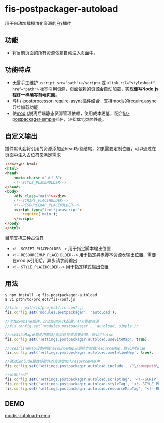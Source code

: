 # fis-postpackager-autoload

用于自动加载模块化资源的[FIS](https://github.com/fex-team/fis)插件

## 功能

 - 将当前页面的所有资源依赖自动注入页面中，


## 功能特点

 - 无需手工维护 ```<script src="path"></script>``` 或 ```<link rel="stylesheet" href="path">``` 标签引用资源，页面依赖的资源会自动加载，实现**像写Node.js程序一样编写前端页面**。
 - 与[fis-postprocessor-require-async](https://github.com/xiangshouding/fis-postprocessor-require-async)插件结合，支持[modjs](https://github.com/fex-team/mod)的require.async异步加载功能
 - 使[modjs](https://github.com/fex-team/mod)脱离后端静态资源管理依赖，使用成本更低，配合[fis-postpackager-simple](https://github.com/hefangshi/fis-postpackager-simple)插件，轻松优化页面性能。

## 自定义输出

插件默认会将引用的资源添加至head标签结尾，如果需要定制位置，可以通过在页面中注入占位符来满足需求

```html
<!doctype html>
<html>
<head>
    <meta charset="utf-8">
    <!--STYLE_PLACEHOLDER-->
</head>
<body>
    <div class="main"></div>
    <!--SCRIPT_PLACEHOLDER-->
    <!--RESOURCEMAP_PLACEHOLDER-->
    <script type="text/javascript">
        require('main');
    </script>
</body>
</html>
```

目前支持三种占位符

* `<!--SCRIPT_PLACEHOLDER-->` 用于指定脚本输出位置
* `<!--RESOURCEMAP_PLACEHOLDER-->` 用于指定异步脚本资源表输出位置，需要在mod.js引用后，异步请求前输出
* `<!--STYLE_PLACEHOLDER-->` 用于指定样式输出位置

## 用法

    $ npm install -g fis-postpackager-autoload
    $ vi path/to/project/fis-conf.js

```javascript
//file : path/to/project/fis-conf.js
fis.config.set('modules.postpackager', 'autoload');

//添加combine插件，自动应用pack配置，打包零散资源
//fis.config.set('modules.postpackager', 'autoload, simple');

//useSiteMap设置使用整站/页面异步资源表配置，默认为false
fis.config.set('settings.postpackager.autoload.useSiteMap', true);

//useInlineMap设置内联resourceMap还是异步加载resourceMap，默认为false
fis.config.set('settings.postpackager.autoload.useInlineMap', true);

//通过include属性将额外的资源增加入resourceMap中
fis.config.set('settings.postpackager.autoload.include', /^\/somepath\//i);

//设置占位符
fis.config.set('settings.postpackager.autoload.scriptTag', '<!--SCRIPT_PLACEHOLDER-->');
fis.config.set('settings.postpackager.autoload.styleTag', '<!--STYLE_PLACEHOLDER-->');
fis.config.set('settings.postpackager.autoload.resourceMapTag', '<!--RESOURCEMAP_PLACEHOLDER-->');
```

## DEMO

[modjs-autoload-demo](https://github.com/hefangshi/modjs-autoload-demo)
